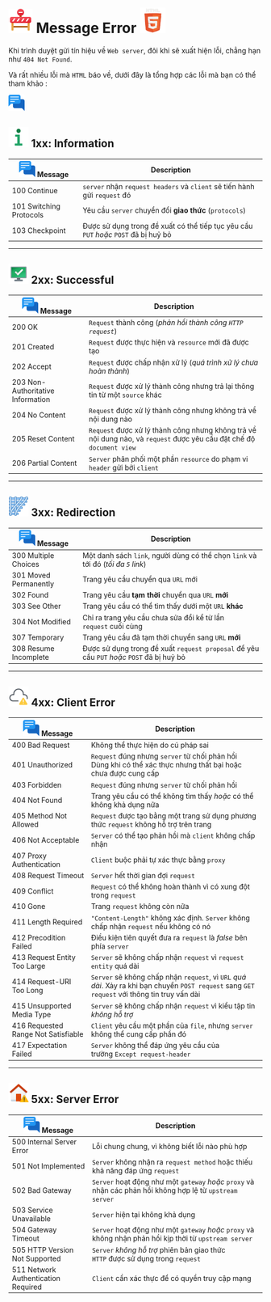 # ![icons8-road_closure.png](https://raw.githubusercontent.com/Zenfection/Image/master/2021/07/01-20-19-50-icons8-road_closure.png) Message Error <img src="https://raw.githubusercontent.com/Zenfection/Image/master/2021/06/22-20-49-37-22-12-04-09-06-00-18-00-html5.gif" title="" alt="html5" width="50">

Khi trình duyệt gửi tín hiệu về `Web server`, đôi khi sẽ xuất hiện lỗi, chẳng hạn như `404 Not Found`.

Và rất nhiều lỗi mà `HTML` báo về, dưới đây là tổng hợp các lỗi mà bạn có thể tham khảo : 

![icons8-messaging.png](https://raw.githubusercontent.com/Zenfection/Image/master/2021/07/01-21-00-10-icons8-messaging.png)

## <img src="https://raw.githubusercontent.com/Zenfection/Image/master/2021/06/27-22-18-28-icons8-information.png" title="" alt="icons8-information.png" width="40"> 1xx: Information

| ![icons8-messaging.png](https://raw.githubusercontent.com/Zenfection/Image/master/2021/07/01-21-00-10-icons8-messaging.png) Message | Description                                                                         |
| ----------------------------------------------------------------------------------------------------------------------------------- | ----------------------------------------------------------------------------------- |
| 100 Continue                                                                                                                        | `server` nhận `request headers` và `client` sẽ tiến hành gửi `request` đó           |
| 101 Switching Protocols                                                                                                             | Yêu cầu `server` chuyển đổi **giao thức** (`protocols`)                             |
| 103 Checkpoint                                                                                                                      | Được sử dụng trong đề xuất có thể tiếp tục yêu cầu `PUT` *hoặc* `POST` đã bị huỷ bỏ |

---

## <img src="https://raw.githubusercontent.com/Zenfection/Image/master/2021/06/27-22-17-39-icons8-system_information.png" title="" alt="icons8-system_information.png" width="40"> 2xx: Successful

| ![icons8-messaging.png](https://raw.githubusercontent.com/Zenfection/Image/master/2021/07/01-21-00-10-icons8-messaging.png) Message | Description                                                                                                           |
| ----------------------------------------------------------------------------------------------------------------------------------- | --------------------------------------------------------------------------------------------------------------------- |
| 200 OK                                                                                                                              | `Request` thành công (*phản hồi thành công `HTTP request`*)                                                           |
| 201 Created                                                                                                                         | `Request` được thực hiện và `resource` mới đã được tạo                                                                |
| 202 Accept                                                                                                                          | `Request` được chấp nhận xử lý (*quá trình xử lý chưa hoàn thành*)                                                    |
| 203 Non-Authoritative Information                                                                                                   | `Request` được xử lý thành công nhưng trả lại thông tin từ một `source` khác                                          |
| 204 No Content                                                                                                                      | `Request` được xử lý thành công nhưng không trả về nội dung nào                                                       |
| 205 Reset Content                                                                                                                   | `Request` được xử lý thành công nhưng không trả về nội dung nào, và `request` được yêu cầu đặt chế độ `document view` |
| 206 Partial Content                                                                                                                 | `Server` phân phối một phần `resource` do phạm vi `header` gửi bởi `client`                                           |

---

## <img src="https://raw.githubusercontent.com/Zenfection/Image/master/2021/06/27-22-19-05-icons8-train_track.png" title="" alt="icons8-train_track.png" width="40"> 3xx: Redirection

| ![icons8-messaging.png](https://raw.githubusercontent.com/Zenfection/Image/master/2021/07/01-21-00-10-icons8-messaging.png) Message | Description                                                                               |
| ----------------------------------------------------------------------------------------------------------------------------------- | ----------------------------------------------------------------------------------------- |
| 300 Multiple Choices                                                                                                                | Một danh sách `link`, người dùng có thể chọn `link` và tới đó (*tối đa `5` link*)         |
| 301 Moved Permanently                                                                                                               | Trang yêu cầu chuyển qua `URL` mới                                                        |
| 302 Found                                                                                                                           | Trang yêu cầu **tạm thời** chuyển qua `URL` **mới**                                       |
| 303 See Other                                                                                                                       | Trang yêu cầu có thể tìm thấy dưới một `URL` **khác**                                     |
| 304 Not Modified                                                                                                                    | Chỉ ra trang yêu cầu chưa sửa đổi kể từ lần `request` cuối cùng                           |
| 307 Temporary                                                                                                                       | Trang yêu cầu đã tạm thời chuyển sang `URL` **mới**                                       |
| 308 Resume Incomplete                                                                                                               | Được sử dụng trong đề xuất `request proposal` để yêu cầu `PUT` *hoặc* `POST` đã bị huỷ bỏ |

---

## <img src="https://raw.githubusercontent.com/Zenfection/Image/master/2021/06/27-22-19-26-icons8-error_cloud.png" title="" alt="icons8-error_cloud.png" width="40"> 4xx: Client Error

| ![icons8-messaging.png](https://raw.githubusercontent.com/Zenfection/Image/master/2021/07/01-21-00-10-icons8-messaging.png) Message | Description                                                                                                                                   |
| ----------------------------------------------------------------------------------------------------------------------------------- | --------------------------------------------------------------------------------------------------------------------------------------------- |
| 400 Bad Request                                                                                                                     | Không thể thực hiện do cú pháp sai                                                                                                            |
| 401 Unauthorized                                                                                                                    | `Request` đúng nhưng `server` từ chối phản hồi<br>Dùng khi có thể xác thực nhưng thất bại hoặc chưa được cung cấp                             |
| 403 Forbidden                                                                                                                       | `Request` đúng nhưng `server` từ chối phản hồi                                                                                                |
| 404 Not Found                                                                                                                       | Trang yêu cầu có thể không tìm thấy *hoặc* có thể không khả dụng nữa                                                                          |
| 405 Method Not Allowed                                                                                                              | `Request` được tạo bằng một trang sử dụng phương thức `request` không hỗ trợ trên trang                                                       |
| 406 Not Acceptable                                                                                                                  | `Server` có thể tạo phản hồi mà `client` không chấp nhận                                                                                      |
| 407 Proxy Authentication                                                                                                            | `Client` buộc phải tự xác thực bằng `proxy`                                                                                                   |
| 408 Request Timeout                                                                                                                 | `Server` hết thời gian đợi `request`                                                                                                          |
| 409 Conflict                                                                                                                        | `Request` có thể không hoàn thành vì có xung đột trong `request`                                                                              |
| 410 Gone                                                                                                                            | Trang `request` không còn nữa                                                                                                                 |
| 411 Length Required                                                                                                                 | `"Content-Length"` không xác định. `Server` không chấp nhận `request` nếu không có nó                                                         |
| 412 Precodition Failed                                                                                                              | Điều kiện tiên quyết đưa ra `request` là *false* bên phía `server`                                                                            |
| 413 Request Entity Too Large                                                                                                        | `Server` sẽ không chấp nhận `request` vì `request entity` quá dài                                                                             |
| 414 Request-URI Too Long                                                                                                            | `Server` sẽ không chấp nhận `request`, vì `URL` *quá dài*. Xảy ra khi bạn chuyển `POST request` sang `GET request` với thông tin truy vấn dài |
| 415 Unsupported Media Type                                                                                                          | `Server` sẽ không chấp nhận `request` vì kiểu tập tin *không hỗ trợ*                                                                          |
| 416 Requested Range Not Satisfiable                                                                                                 | `Client` yêu cầu một phần của `file`, nhưng `server` không thể cung cấp phần đó                                                               |
| 417 Expectation Failed                                                                                                              | `Server` không thể đáp ứng yêu cầu của trường `Except request-header`                                                                         |

---

## <img src="https://raw.githubusercontent.com/Zenfection/Image/master/2021/06/27-22-20-16-icons8-smart_home_error.png" title="" alt="icons8-smart_home_error.png" width="40"> 5xx: Server Error

| ![icons8-messaging.png](https://raw.githubusercontent.com/Zenfection/Image/master/2021/07/01-21-00-10-icons8-messaging.png) Message | Description                                                                                                |
| ----------------------------------------------------------------------------------------------------------------------------------- | ---------------------------------------------------------------------------------------------------------- |
| 500 Internal Server Error                                                                                                           | Lỗi chung chung, vì không biết lỗi nào phù hợp                                                             |
| 501 Not Implemented                                                                                                                 | `Server` không nhận ra `request method` hoặc thiếu khả năng đáp ứng `request`                              |
| 502 Bad Gateway                                                                                                                     | `Server` hoạt động như một `gateway` *hoặc* `proxy` và nhận các phản hồi không hợp lệ từ `upstream server` |
| 503 Service Unavailable                                                                                                             | `Server` hiện tại không khả dụng                                                                           |
| 504 Gateway Timeout                                                                                                                 | `Server` hoạt động như một `gateway` *hoặc* `proxy` và không nhận phản hồi kịp thời từ `upstream server`   |
| 505 HTTP Version Not Supported                                                                                                      | `Server` *không hỗ trợ* phiên bản giao thức `HTTP` được sử dụng trong `request`                            |
| 511 Network Authentication Required                                                                                                 | `Client` cần xác thực để có quyền truy cập mạng                                                            |
